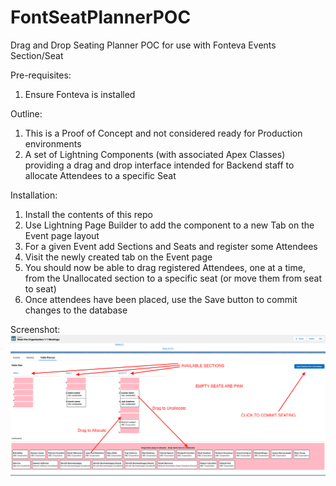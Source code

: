 # FontSeatPlannerPOC
Drag and Drop Seating Planner POC for use with Fonteva Events Section/Seat

Pre-requisites:
1) Ensure Fonteva is installed

Outline:
1) This is a Proof of Concept and not considered ready for Production environments 
2) A set of Lightning Components (with associated Apex Classes) providing a drag and drop interface intended for Backend staff to allocate Attendees to a specific Seat

Installation:
1) Install the contents of this repo
2) Use Lightning Page Builder to add the component to a new Tab on the Event page layout
3) For a given Event add Sections and Seats and register some Attendees
4) Visit the newly created tab on the Event page
5) You should now be able to drag registered Attendees, one at a time, from the Unallocated section to a specific seat (or move them from seat to seat)
6) Once attendees have been placed, use the Save button to commit changes to the database

Screenshot:
![Example Screen 1](https://github.com/bbeanz/FontSeatPlannerPOC/blob/master/Screenshot%202021-06-25%20at%2016.37.33.png)
